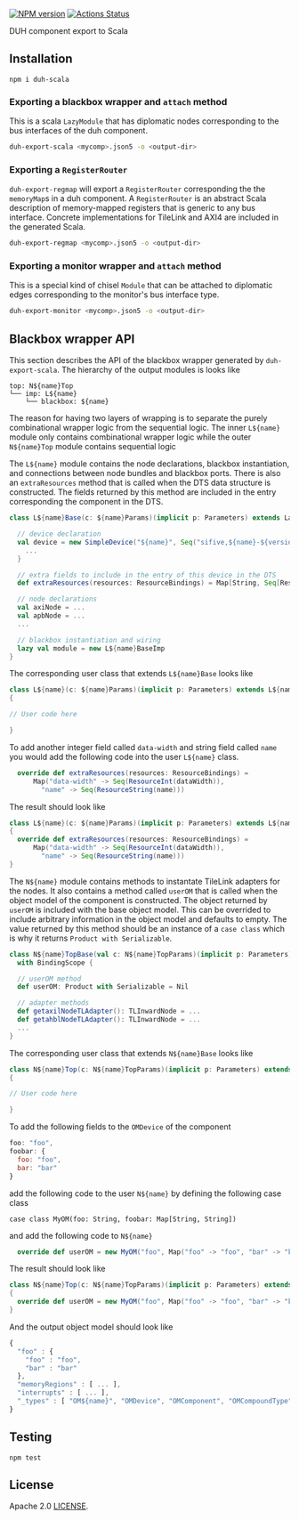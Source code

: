 [![NPM version](https://img.shields.io/npm/v/duh-scala.svg)](https://www.npmjs.org/package/duh-scala)
[![Actions Status](https://github.com/sifive/duh-scala/workflows/Tests/badge.svg)](https://github.com/sifive/duh-scala/actions)

DUH component export to Scala

## Installation
```
npm i duh-scala
```

### Exporting a blackbox wrapper and `attach` method
This is a scala `LazyModule` that has diplomatic nodes corresponding to the bus
interfaces of the duh component.
```bash
duh-export-scala <mycomp>.json5 -o <output-dir>
```

### Exporting a `RegisterRouter`
`duh-export-regmap` will export a `RegisterRouter` corresponding the the
`memoryMap`s in a duh component. A `RegisterRouter` is an abstract Scala
description of memory-mapped registers that is generic to any bus interface.
Concrete implementations for TileLink and AXI4 are included in the generated
Scala.
```bash
duh-export-regmap <mycomp>.json5 -o <output-dir>
```

### Exporting a monitor wrapper and `attach` method
This is a special kind of chisel `Module` that can be attached to diplomatic
edges corresponding to the monitor's bus interface type.
```bash
duh-export-monitor <mycomp>.json5 -o <output-dir>
```

## Blackbox wrapper API
This section describes the API of the blackbox wrapper generated by
`duh-export-scala`. The hierarchy of the output modules is looks like
```
top: N${name}Top
└── imp: L${name}
    └── blackbox: ${name}
```
The reason for having two layers of wrapping is to separate the purely
combinational wrapper logic from the sequential logic. The inner `L${name}`
module only contains combinational wrapper logic while the outer `N${name}Top`
module contains sequential logic


The `L${name}` module contains the node declarations, blackbox instantiation,
and connections between node bundles and blackbox ports. There is also an
`extraResources` method that is called when the DTS data structure is
constructed. The fields returned by this method are included in the entry
corresponding the component in the DTS.
```scala
class L${name}Base(c: ${name}Params)(implicit p: Parameters) extends LazyModule {

  // device declaration
  val device = new SimpleDevice("${name}", Seq("sifive,${name}-${version}")) {
    ...
  }

  // extra fields to include in the entry of this device in the DTS
  def extraResources(resources: ResourceBindings) = Map[String, Seq[ResourceValue]]()

  // node declarations
  val axiNode = ...
  val apbNode = ...
  ...

  // blackbox instantiation and wiring
  lazy val module = new L${name}BaseImp
}
```

The corresponding user class that extends `L${name}Base` looks like
```scala
class L${name}(c: ${name}Params)(implicit p: Parameters) extends L${name}Base(c)(p)
{

// User code here

}
```

To add another integer field called `data-width` and string field called `name`
you would add the following code into the user `L${name}` class.
```scala
  override def extraResources(resources: ResourceBindings) =
      Map("data-width" -> Seq(ResourceInt(dataWidth)),
        "name" -> Seq(ResourceString(name)))
```

The result should look like
```scala
class L${name}(c: ${name}Params)(implicit p: Parameters) extends L${name}Base(c)(p)
{
  override def extraResources(resources: ResourceBindings) =
      Map("data-width" -> Seq(ResourceInt(dataWidth)),
        "name" -> Seq(ResourceString(name)))
}
```



The `N${name}` module contains methods to instantate TileLink adapters for the
nodes. It also contains a method called `userOM` that is called when the object
model of the component is constructed. The object returned by `userOM` is
included with the base object model. This can be overrided to include arbitrary
information in the object model and defaults to empty. The value returned by
this method should be an instance of a `case class` which is why it returns
`Product with Serializable`.
```scala
class N${name}TopBase(val c: N${name}TopParams)(implicit p: Parameters) extends SimpleLazyModule
  with BindingScope {

  // userOM method
  def userOM: Product with Serializable = Nil

  // adapter methods
  def getaxilNodeTLAdapter(): TLInwardNode = ...
  def getahblNodeTLAdapter(): TLInwardNode = ...
  ...
}
```


The corresponding user class that extends `N${name}Base` looks like
```scala
class N${name}Top(c: N${name}TopParams)(implicit p: Parameters) extends N${name}TopBase(c)(p)
{

// User code here

}
```

To add the following fields to the `OMDevice` of the component
```javascript
foo: "foo",
foobar: {
  foo: "foo",
  bar: "bar"
}
```

add the following code to the user `N${name}` by defining the following case class
```
case class MyOM(foo: String, foobar: Map[String, String])
```

and add the following code to `N${name}`
```scala
  override def userOM = new MyOM("foo", Map("foo" -> "foo", "bar" -> "bar"))
```

The result should look like
```scala
class N${name}Top(c: N${name}TopParams)(implicit p: Parameters) extends N${name}TopBase(c)(p)
{
  override def userOM = new MyOM("foo", Map("foo" -> "foo", "bar" -> "bar"))
}
```

And the output object model should look like
```javascript
{
  "foo" : {
    "foo" : "foo",
    "bar" : "bar"
  },
  "memoryRegions" : [ ... ],
  "interrupts" : [ ... ],
  "_types" : [ "OM${name}", "OMDevice", "OMComponent", "OMCompoundType" ]
}
```


## Testing
```
npm test
```

## License
Apache 2.0 [LICENSE](LICENSE).
